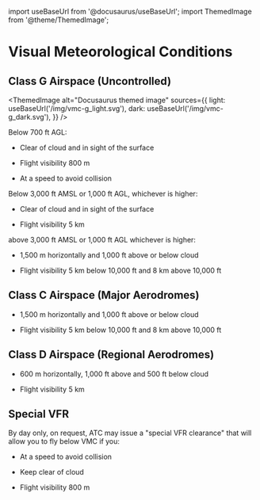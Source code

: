 import useBaseUrl from '@docusaurus/useBaseUrl';
import ThemedImage from '@theme/ThemedImage';

# Visual Meteorological Conditions

## Class G Airspace (Uncontrolled)

<ThemedImage
alt="Docusaurus themed image"
sources={{
    light: useBaseUrl('/img/vmc-g_light.svg'),
    dark: useBaseUrl('/img/vmc-g_dark.svg'),
  }}
/>

Below 700 ft AGL:

- Clear of cloud and in sight of the surface

- Flight visibility 800 m

- At a speed to avoid collision

Below 3,000 ft AMSL or 1,000 ft AGL, whichever is higher:

- Clear of cloud and in sight of the surface

- Flight visibility 5 km

above 3,000 ft AMSL or 1,000 ft AGL whichever is higher:

- 1,500 m horizontally and 1,000 ft above or below cloud

- Flight visibility 5 km below 10,000 ft and 8 km above 10,000 ft

## Class C Airspace (Major Aerodromes)

- 1,500 m horizontally and 1,000 ft above or below cloud

- Flight visibility 5 km below 10,000 ft and 8 km above 10,000 ft

## Class D Airspace (Regional Aerodromes)

- 600 m horizontally, 1,000 ft above and 500 ft below cloud

- Flight visibility 5 km

## Special VFR

By day only, on request, ATC may issue a "special VFR clearance" that will allow you to fly below VMC if you:

- At a speed to avoid collision

- Keep clear of cloud

- Flight visibility 800 m
